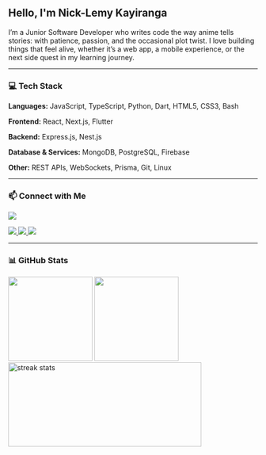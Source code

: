 <h2 align="left">Hello, I'm Nick-Lemy Kayiranga</h2>

<p align="left">
I’m a Junior Software Developer who writes code the way anime tells stories: with patience, passion, and the occasional plot twist. I love building things that feel alive, whether it’s a web app, a mobile experience, or the next side quest in my learning journey.
</p>

---

### 💻 Tech Stack

**Languages:** JavaScript, TypeScript, Python, Dart, HTML5, CSS3, Bash

**Frontend:** React, Next.js, Flutter

**Backend:** Express.js, Nest.js

**Database & Services:** MongoDB, PostgreSQL, Firebase

**Other:** REST APIs, WebSockets, Prisma, Git, Linux

---

### 📫 Connect with Me

  <a target='_black' href="https://www.codewars.com/users/zkaynl7"><img src="https://www.codewars.com/users/zkaynl7/badges/micro"></a>
<p align="left">
  <a href="https://www.linkedin.com/in/nick-lemy" target="_blank">
    <img src="https://img.shields.io/badge/LinkedIn-0077B5?style=for-the-badge&logo=linkedin&logoColor=white" />
  </a>
  <a href="mailto:nicklemykayiranga@gmail.com" target="_blank">
    <img src="https://img.shields.io/badge/Gmail-D14836?style=for-the-badge&logo=gmail&logoColor=white" />
  </a>
  <a href="https://twitter.com/idonthaveanaccount" target="_blank">
    <img src="https://img.shields.io/badge/Twitter-1DA1F2?style=for-the-badge&logo=twitter&logoColor=white" />
  </a>
</p>

---

### 📊 GitHub Stats
<div align='left'>
  <img src="https://github-readme-stats.vercel.app/api?username=nick-lemy&show_icons=true&theme=dracula&count_private=true&hide_border=false" height="170em" />
  <img src="https://github-readme-stats.vercel.app/api/top-langs?username=nick-lemy&layout=compact&langs_count=8&theme=dracula&hide_border=false" height="170em" />
  <img  height="170em" width=390 src="https://github-readme-streak-stats-salesp07.vercel.app/?user=nick-lemy&count_private=true&theme=react&border_radius=10" alt="streak stats"/>
<!--   <img height="170em" src="https://github-readme-stats.vercel.app/api/top-langs/?username=Nick-Lemy&langs_count=8&layout=compact&bg_color=00000000&hide_border=true&hide_title=true&hide=shaderlab"> -->
</div>

 <!-- <div>
   <a href="https://github.com/nick-lemy">
     <img src="http://github-profile-summary-cards.vercel.app/api/cards/profile-details?username=nick-lemy&theme=dracula" width="680" height="200" alt="nick-lemy"/>
   </a>  
 </div> -->

